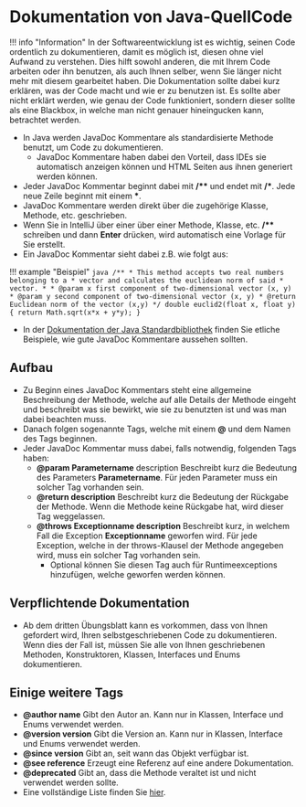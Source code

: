 # Dokumentation von Java-QuellCode

!!! info "Information"
    In der Softwareentwicklung ist es wichtig, seinen Code ordentlich zu dokumentieren, damit es möglich ist, diesen ohne viel Aufwand zu verstehen.
    Dies hilft sowohl anderen, die mit Ihrem Code arbeiten oder ihn benutzen, als auch Ihnen selber, wenn Sie länger nicht mehr mit diesem gearbeitet haben.
    Die Dokumentation sollte dabei kurz erklären, was der Code macht und wie er zu benutzen ist.
    Es sollte aber nicht erklärt werden, wie genau der Code funktioniert, sondern dieser sollte als eine Blackbox, in welche man nicht genauer hineingucken kann, betrachtet werden.

* In Java werden JavaDoc Kommentare als standardisierte Methode benutzt, um Code zu dokumentieren.
    * JavaDoc Kommentare haben dabei den Vorteil, dass IDEs sie automatisch anzeigen können und HTML Seiten aus ihnen generiert werden können.
* Jeder JavaDoc Kommentar beginnt dabei mit **/\*\*** und endet mit **/\***.
  Jede neue Zeile beginnt mit einem **\***.
* JavaDoc Kommentare werden direkt über die zugehörige Klasse, Methode, etc. geschrieben.
* Wenn Sie in IntelliJ über einer über einer Methode, Klasse, etc. **/\*\*** schreiben und dann **Enter** drücken, wird automatisch eine Vorlage für Sie erstellt.
* Ein JavaDoc Kommentar sieht dabei z.B. wie folgt aus:

!!! example "Beispiel"
    ```java
    /**
    * This method accepts two real numbers belonging to a
    * vector and calculates the euclidean norm of said
    * vector.
    *
    * @param x first component of two-dimensional vector (x, y)
    * @param y second component of two-dimensional vector (x, y)
    * @return Euclidean norm of the vector (x,y)
    */
    double euclid2(float x, float y) {
     return Math.sqrt(x*x + y*y);
    }
    ```

* In der [Dokumentation der Java Standardbibliothek] finden Sie etliche Beispiele, wie gute JavaDoc Kommentare aussehen sollten.

## Aufbau

* Zu Beginn eines JavaDoc Kommentars steht eine allgemeine Beschreibung der Methode, welche auf alle Details der Methode eingeht und beschreibt was sie bewirkt, wie sie zu benutzten ist und was man dabei beachten muss.
* Danach folgen sogenannte Tags, welche mit einem **@** und dem Namen des Tags beginnen.
* Jeder JavaDoc Kommentar muss dabei, falls notwendig, folgenden Tags haben:
    * **@param Parametername** description Beschreibt kurz die Bedeutung des Parameters **Parametername**.
      Für jeden Parameter muss ein solcher Tag vorhanden sein.
    * **@return description** Beschreibt kurz die Bedeutung der Rückgabe der Methode.
      Wenn die Methode keine Rückgabe hat, wird dieser Tag weggelassen.
    * **@throws Exceptionname description** Beschreibt kurz, in welchem Fall die Exception **Exceptionname** geworfen wird. 
      Für jede Exception, welche in der throws-Klausel der Methode angegeben wird, muss ein solcher Tag vorhanden sein.
        * Optional können Sie diesen Tag auch für Runtimeexceptions hinzufügen, welche geworfen werden können.

## Verpflichtende Dokumentation

* Ab dem dritten Übungsblatt kann es vorkommen, dass von Ihnen gefordert wird, Ihren selbstgeschriebenen Code zu dokumentieren.
  Wenn dies der Fall ist, müssen Sie alle von Ihnen geschriebenen Methoden, Konstruktoren, Klassen, Interfaces und Enums dokumentieren.

## Einige weitere Tags
* **@author name** Gibt den Autor an.
  Kann nur in Klassen, Interface und Enums verwendet werden.
*  **@version version** Gibt die Version an.
  Kann nur in Klassen, Interface und Enums verwendet werden.
*  **@since version** Gibt an, seit wann das Objekt verfügbar ist.
*  **@see reference** Erzeugt eine Referenz auf eine andere Dokumentation.
*  **@deprecated** Gibt an, dass die Methode veraltet ist und nicht verwendet werden sollte.
*  Eine vollständige Liste finden Sie [hier].

[hier]: https://de.wikipedia.org/wiki/Javadoc#%C3%9Cbersicht_der_Javadoc-Tags
[Dokumentation der Java Standardbibliothek]: https://docs.oracle.com/en/java/javase/17/docs/api/java.base/module-summary.html